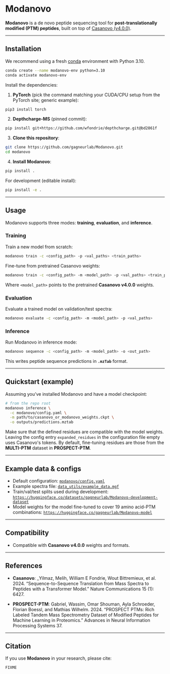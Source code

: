 # Modanovo

**Modanovo** is a de novo peptide sequencing tool for **post-translationally modified (PTM) peptides**, built on top of [Casanovo (v4.0.0)](https://github.com/Noble-Lab/casanovo/tree/v4.0.0).

---

## Installation

We recommend using a fresh [conda](https://docs.conda.io/) environment with Python 3.10.

```bash
conda create --name modanovo-env python=3.10
conda activate modanovo-env
```

Install the dependencies:

1) **PyTorch** (pick the command matching your CUDA/CPU setup from the PyTorch site; generic example):

```bash
pip3 install torch
```

2) **Depthcharge-MS** (pinned commit):

```bash
pip install git+https://github.com/wfondrie/depthcharge.git@bd2861f
```

3) **Clone this repository**:

```bash
git clone https://github.com/gagneurlab/Modanovo.git
cd modanovo
```

4) **Install Modanovo**:

```bash
pip install .
```

For development (editable install):

```bash
pip install -e .
```

---

## Usage

Modanovo supports three modes: **training**, **evaluation**, and **inference**.

### Training

Train a new model from scratch:

```bash
modanovo train -c <config_path> -p <val_paths> <train_paths>
```

Fine-tune from pretrained Casanovo weights:

```bash
modanovo train -c <config_path> -m <model_path> -p <val_paths> <train_paths>
```

Where `<model_path>` points to the pretrained **Casanovo v4.0.0** weights.

### Evaluation

Evaluate a trained model on validation/test spectra:

```bash
modanovo evaluate -c <config_path> -m <model_path> -p <val_paths>
```

### Inference

Run Modanovo in inference mode:

```bash
modanovo sequence -c <config_path> -m <model_path> -o <out_path>
```

This writes peptide sequence predictions in **`.mzTab`** format.

---

## Quickstart (example)

Assuming you’ve installed Modanovo and have a model checkpoint:

```bash
# from the repo root
modanovo inference \
  -c modanovo/config.yaml \
  -m path/to/casanovo_or_modanovo_weights.ckpt \
  -o outputs/predictions.mztab
```

Make sure that the defined residues are compatible with the model weights. Leaving the config entry `expanded_residues` in the configuration file empty uses Casanovo's tokens. By default, fine-tuning residues are those from the **MULTI-PTM** dataset in **PROSPECT-PTM**.

---

## Example data & configs

- Default configuration: [`modanovo/config.yaml`](./modanovo/config.yaml)  
- Example spectra file: [`data_utils/example_data.mgf`](./data_utils/example_data.mgf)  
- Train/val/test splits used during development: [`https://huggingface.co/datasets/gagneurlab/Modanovo-development-dataset`](https://huggingface.co/datasets/gagneurlab/Modanovo-development-dataset)
- Model weights for the model fine-tuned to cover 19 amino acid-PTM combinations: [`https://huggingface.co/gagneurlab/Modanovo-model`](https://huggingface.co/gagneurlab/Modanovo-model)
---

## Compatibility

- Compatible with **Casanovo v4.0.0** weights and formats.

---

## References

- **Casanovo**: _Yilmaz, Melih, William E Fondrie, Wout Bittremieux, et al. 2024. “Sequence-to-Sequence Translation from Mass Spectra to Peptides with a Transformer Model.” Nature Communications 15 (1): 6427.
  
- **PROSPECT-PTM**: Gabriel, Wassim, Omar Shouman, Ayla Schroeder, Florian Boessl, and Mathias Wilhelm. 2024. “PROSPECT PTMs: Rich Labeled Tandem Mass Spectrometry Dataset of Modified Peptides for Machine Learning in Proteomics.” Advances in Neural Information Processing Systems 37.

---

## Citation

If you use **Modanovo** in your research, please cite:

```
FIXME
```
